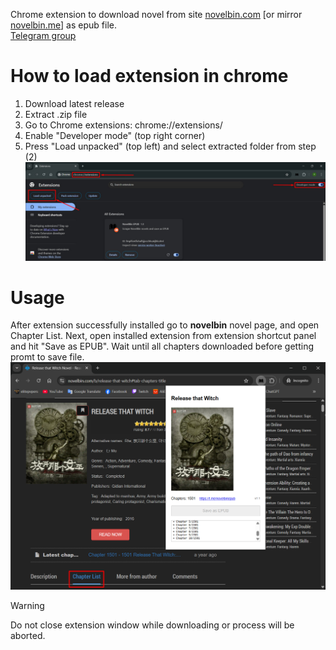 Chrome extension to download novel from site [novelbin.com](https://novelbin.com) [or mirror [novelbin.me](https://novelbin.me)] as epub file.\
[Telegram group](https://t.me/novelbinepub)

# How to load extension in chrome
1) Download latest release
2) Extract .zip file
3) Go to Chrome extensions: chrome://extensions/
4) Enable "Developer mode" (top right corner)
5) Press "Load unpacked" (top left) and select extracted folder from step (2)
![Load extension](img/load_extension.jpg)

# Usage
After extension successfully installed go to **novelbin** novel page, and open Chapter List. 
Next, open installed extension from extension shortcut panel and hit "Save as EPUB". 
Wait until all chapters downloaded before getting promt to save file.
![Example](img/example.png)

> [!WARNING]
> Do not close extension window while downloading or process will be aborted.
